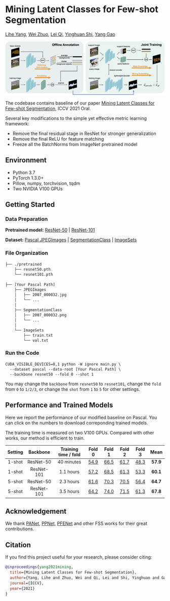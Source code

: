 # Mining Latent Classes for Few-shot Segmentation

[Lihe Yang](https://github.com/LiheYoung), [Wei Zhuo](https://scholar.google.com.au/citations?user=Q-UjnzEAAAAJ&hl=zh-CN), [Lei Qi](http://palm.seu.edu.cn/qilei/), [Yinghuan Shi](https://cs.nju.edu.cn/shiyh/), [Yang Gao](https://cs.nju.edu.cn/gaoyang/)

![](./docs/pipeline.png)



The codebase contains baseline of our paper [Mining Latent Classes for Few-shot Segmentation](https://arxiv.org/abs/2103.15402), ICCV 2021 Oral.

Several key modifications to the simple yet effective metric learning framework:
- Remove the final residual stage in ResNet for stronger generalization
- Remove the final ReLU for feature matching
- Freeze all the BatchNorms from ImageNet pretrained model


## Environment

- Python 3.7
- PyTorch 1.3.0+
- Pillow, numpy, torchvision, tqdm
- Two NVIDIA V100 GPUs


## Getting Started

### Data Preparation

**Pretrained model:** [ResNet-50](https://drive.google.com/file/d/11yONyypvBEYZEh9NIOJBGMdiLLAgsMgj/view?usp=sharing) | [ResNet-101](https://drive.google.com/file/d/1mX1yYvkcyOkAVjZZSIf6uMBPlooZCmpk/view?usp=sharing)

**Dataset:** [Pascal JPEGImages](http://host.robots.ox.ac.uk/pascal/VOC/voc2012/VOCtrainval_11-May-2012.tar) 
| [SegmentationClass](https://drive.google.com/file/d/1ikrDlsai5QSf2GiSUR3f8PZUzyTubcuF/view?usp=sharing) 
| [ImageSets](https://drive.google.com/drive/folders/1V4QR0Lp0ihqOesi248gM_F9oGTfkHBYS?usp=sharing)

### File Organization

```
├── ./pretrained
    ├── resnet50.pth
    └── resnet101.pth
    
├── [Your Pascal Path]
    ├── JPEGImages
    │   ├── 2007_000032.jpg
    │   └── ...
    │
    ├── SegmentationClass
    │   ├── 2007_000032.png
    │   └── ...
    │
    └── ImageSets
        ├── train.txt
        └── val.txt
```

### Run the Code

```
CUDA_VISIBLE_DEVICES=0,1 python -W ignore main.py \
  --dataset pascal --data-root [Your Pascal Path] \
  --backbone resnet50 --fold 0 --shot 1
```

You may change the `backbone` from `resnet50` to `resnet101`, 
change the `fold` from `0` to `1/2/3`, or change the `shot` from `1` to `5` for other settings.


## Performance and Trained Models

Here we report the performance of our modified baseline on Pascal.
You can click on the numbers to download correponding trained models.

The training time is measured on two V100 GPUs. 
Compared with other works, our method is efficient to train.

| Setting |   Backbone  | Training time / fold | Fold 0 | Fold 1 | Fold 2 | Fold 3 |  Mean  |
| :-----: | :---------: | :----: | :----: | :----: | :----: | :----: | :----: |
| 1-shot  |  ResNet-50  | 40 minutes | [54.9](https://drive.google.com/file/d/1Itnv562-dhfZOV-_upX1BlMFWIGJFFhn/view?usp=sharing)  |  [66.5](https://drive.google.com/file/d/183JO8a3wjIG1ERSie8r0N7QVlV7FgNd_/view?usp=sharing)  |  [61.7](https://drive.google.com/file/d/1X7Z5RfRJNVTndMQgX3nKGbcM-pWIsOPR/view?usp=sharing)  |  [48.3](https://drive.google.com/file/d/1sOj37uXvNQTBeMFC-Dx2A-MaMj7nC-gn/view?usp=sharing)  |  **57.9**  |
| 1-shot  |  ResNet-101 | 1.1 hours | [57.2](https://drive.google.com/file/d/10Nco3CvXZgEE_0wDjbyRKoUK3JpkR79q/view?usp=sharing)  |  [68.5](https://drive.google.com/file/d/137JjNvQAksp4PepT93orcHCFCRd6HkFt/view?usp=sharing)  |  [61.3](https://drive.google.com/file/d/1wTUyjqkh4-AuLSExfXPUXvK59C4NTdif/view?usp=sharing)  |  [53.3](https://drive.google.com/file/d/1lWpLX_Wwwb5dINjjGcg3XkxOdZGR_mhM/view?usp=sharing)  |  **60.1**  |
| 5-shot  |  ResNet-50  | 2.3 hours | [61.6](https://drive.google.com/file/d/108LOtB9WhbtQYXMWwZviM4CkWY-_RLkN/view?usp=sharing)  |  [70.3](https://drive.google.com/file/d/1yHUFMDGEMmx7sF2Ro-maRidYClneQ2PJ/view?usp=sharing)  |  [70.5](https://drive.google.com/file/d/1NpgYeMDQc2k91dGoUTi3mUPinAd44PlZ/view?usp=sharing)  |  [56.4](https://drive.google.com/file/d/1DdgT7F5ho2P3iGh3uZHR4DCckNSRNFER/view?usp=sharing)  |  **64.7**    |
| 5-shot  |  ResNet-101 | 3.5 hours | [64.2](https://drive.google.com/file/d/1_7SqyK1UnDpMZ9CAYhiT7I3n9pT-kZgn/view?usp=sharing)     |  [74.0](https://drive.google.com/file/d/10wmmpqIsn8hv0oRP9--JaE3uuuTvRN8e/view?usp=sharing) |  [71.5](https://drive.google.com/file/d/1S9CY6mcac5cCqS1ucLYaSrTGjOFHn2mW/view?usp=sharing)   |  [61.3](https://drive.google.com/file/d/1oMaDZOaZiPIidbg0s-YTC9wMMNNtXWEF/view?usp=sharing) |   **67.8**   |


## Acknowledgement

We thank [PANet](https://arxiv.org/abs/1908.06391), [PPNet](https://arxiv.org/abs/2007.06309), [PFENet](https://arxiv.org/abs/2008.01449) and other FSS works for their great contributions.


## Citation

If you find this project useful for your research, please consider citing:

```bibtex
@inproceedings{yang2021mining,
  title={Mining Latent Classes for Few-shot Segmentation},
  author={Yang, Lihe and Zhuo, Wei and Qi, Lei and Shi, Yinghuan and Gao, Yang},
  journal={ICCV},
  year={2021}
}
```

